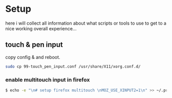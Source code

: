 <!--lint disable list-item-indent-->
<!--lint disable list-item-bullet-indent-->

# Setup
here i will collect all information about what scripts or tools to use
to get to a nice working overall experience...



## touch & pen input

copy config & and reboot.

```bash
sudo cp 99-touch_pen_input.conf /usr/share/X11/xorg.conf.d/
```
<!--
copy rules & reload to activate.

```bash
sudo cp 99-touch_pen_input.rules /etc/udev/rules.d/
sudo udevadm control --reload-rules
``` -->

### enable multitouch input in firefox

```bash
$ echo -e "\n# setup firefox multitouch \nMOZ_USE_XINPUT2=1\n" >> ~/.profile
```

